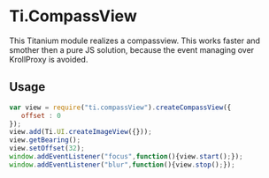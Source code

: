 # Ti.CompassView

This Titanium module realizes a compassview. This works faster and smother then a pure JS solution, because the event managing over KrollProxy is avoided.
 
 ## Usage
 
 ```javascript
 var view = require("ti.compassView").createCompassView({
 	offset : 0
 });
 view.add(Ti.UI.createImageView({}));
 view.getBearing();
 view.setOffset(32);
 window.addEventListener("focus",function(){view.start();});
 window.addEventListener("blur",function(){view.stop();});
  ```